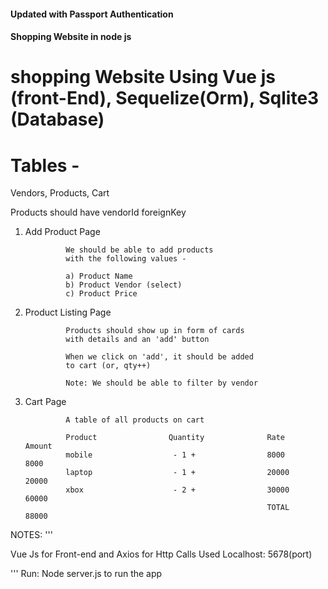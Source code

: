 #### Updated with Passport Authentication

#### Shopping Website in node js

# shopping Website Using Vue js (front-End), Sequelize(Orm), Sqlite3 (Database)

# Tables - 

Vendors, Products, Cart

Products should have vendorId foreignKey

1. Add Product Page

                We should be able to add products
                with the following values - 
                
                a) Product Name
                b) Product Vendor (select)
                c) Product Price

2. Product Listing Page

                Products should show up in form of cards
                with details and an 'add' button

                When we click on 'add', it should be added
                to cart (or, qty++)

                Note: We should be able to filter by vendor

3. Cart Page
                
                A table of all products on cart

                Product                Quantity              Rate       Amount
                mobile                  - 1 +                8000        8000
                laptop                  - 1 +                20000       20000
                xbox                    - 2 +                30000       60000
                                                             TOTAL       88000


NOTES:
'''

Vue Js for Front-end and Axios for Http Calls 
Used Localhost: 5678(port)

'''
Run: Node server.js to run the app
